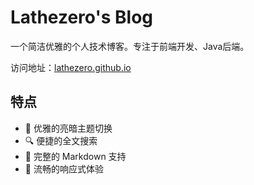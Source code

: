 # Lathezero's Blog

一个简洁优雅的个人技术博客。专注于前端开发、Java后端。

访问地址：[lathezero.github.io](https://lathezero.github.io)

## 特点

- 🌙 优雅的亮暗主题切换
- 🔍 便捷的全文搜索
- 📝 完整的 Markdown 支持
- 📱 流畅的响应式体验